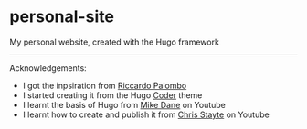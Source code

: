 # personal-site
My personal website, created with the Hugo framework

---
Acknowledgements:
- I got the inpsiration from [Riccardo Palombo](https://riccardo.im/)
- I started creating it from the Hugo [Coder](https://themes.gohugo.io/themes/hugo-coder/) theme
- I learnt the basis of Hugo from [Mike Dane](https://www.youtube.com/watch?v=qtIqKaDlqXo&list=PLLAZ4kZ9dFpOnyRlyS-liKL5ReHDcj4G3) on Youtube 
- I learnt how to create and publish it from [Chris Stayte](https://www.youtube.com/watch?v=5aajv-2YZYM&list=PL-Kz5P-mYdMgAJDmRJquyMHfdaIOD-3oj) on Youtube
